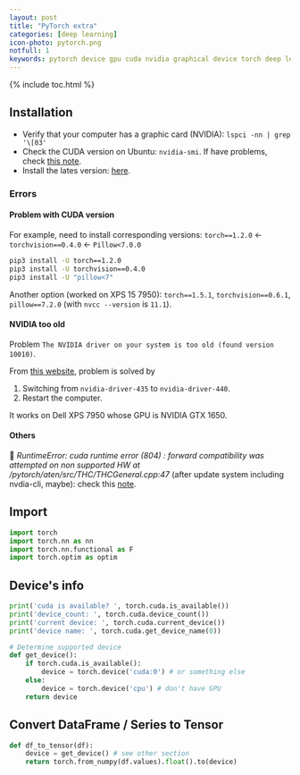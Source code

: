 ```yaml
---
layout: post
title: "PyTorch extra"
categories: [deep learning]
icon-photo: pytorch.png
notfull: 1
keywords: pytorch device gpu cuda nvidia graphical device torch deep learning neural network
---
```


{% include toc.html %}

## Installation

- Verify that your computer has a graphic card (NVIDIA): `lspci -nn | grep '\[03'`
- Check the CUDA version on Ubuntu: `nvidia-smi`. If have problems, check [this note](/linux-tips#gpu-nvdia-problems).
- Install the lates version: [here](https://pytorch.org/).

### Errors

#### Problem with CUDA version

For example, need to install corresponding versions: `torch==1.2.0` ← `torchvision==0.4.0` ← `Pillow<7.0.0`

~~~ bash
pip3 install -U torch==1.2.0
pip3 install -U torchvision==0.4.0
pip3 install -U "pillow<7"
~~~

Another option (worked on XPS 15 7950): `torch==1.5.1`, `torchvision==0.6.1`, `pillow==7.2.0` (with `nvcc --version` is `11.1`).

#### NVIDIA too old

Problem `The NVIDIA driver on your system is too old (found version 10010)`.

From [this website](https://discuss.pytorch.org/t/old-cuda-driver-with-pytorch-1-5/78470/5), problem is solved by

1. Switching from `nvidia-driver-435` to `nvidia-driver-440`.
2. Restart the computer.

It works on Dell XPS 7950 whose GPU is NVIDIA GTX 1650.

#### Others

🔅 _RuntimeError: cuda runtime error (804) : forward compatibility was attempted on non supported HW at /pytorch/aten/src/THC/THCGeneral.cpp:47_ (after update system including nvdia-cli, maybe): check this [note](/linux-tips#gpu-nvdia-problems).

## Import

~~~ python
import torch
import torch.nn as nn
import torch.nn.functional as F
import torch.optim as optim
~~~

## Device's info

~~~ python
print('cuda is available? ', torch.cuda.is_available())
print('device_count: ', torch.cuda.device_count())
print('current device: ', torch.cuda.current_device())
print('device name: ', torch.cuda.get_device_name(0))
~~~

~~~ python
# Determine supported device
def get_device():
    if torch.cuda.is_available():
        device = torch.device('cuda:0') # or something else
    else:
        device = torch.device('cpu') # don't have GPU
    return device
~~~

## Convert DataFrame / Series to Tensor

~~~ python
def df_to_tensor(df):
    device = get_device() # see other section
    return torch.from_numpy(df.values).float().to(device)
~~~